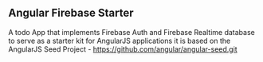  ## Angular Firebase Starter
 
A todo App that implements Firebase Auth and Firebase Realtime database to serve as a starter kit for AngularJS applications
it is based on the AngularJS Seed Project - https://github.com/angular/angular-seed.git



